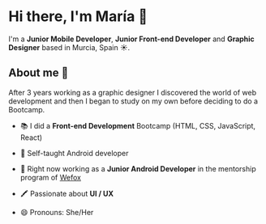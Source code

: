 # Hi there, I'm María 👋


I'm a <b>Junior Mobile Developer</b>, <b>Junior Front-end Developer</b> and <b>Graphic Designer</b> based in Murcia, Spain ☀️. 


## About me 👀

After 3 years working as a graphic designer I discovered the world of web development and then I began to study on my own before deciding to do a Bootcamp.

- 📚 I did a <b>Front-end Development</b> Bootcamp (HTML, CSS, JavaScript, React)

- 🤖 Self-taught Android developer

- 🌱 Right now working as a <b>Junior Android Developer</b> in the mentorship program of [Wefox](https://www.wefox.com/en-de)

- 🖍️ Passionate about <b>UI / UX</b>

- 😄 Pronouns: She/Her
